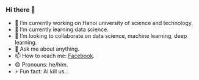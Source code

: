 ### Hi there 👋

- 🔭 I’m currently working on Hanoi university of science and technology.
- 🌱 I’m currently learning data science.
- 👯 I’m looking to collaborate on data science, machine learning, deep learning.
- 💬 Ask me about anything.
- 📫 How to reach me: [Facebook](https://www.facebook.com/profile.php?id=100025327176748).
- 😄 Pronouns: he/him.
- ⚡ Fun fact: AI kill us...
